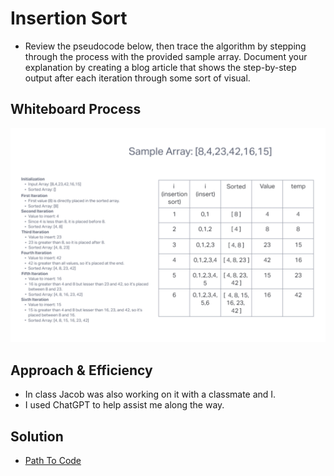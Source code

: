 # Insertion Sort
- Review the pseudocode below, then trace the algorithm by stepping through the process with the provided sample array. Document your explanation by creating a blog article that shows the step-by-step output after each iteration through some sort of visual.

## Whiteboard Process
<!-- Embedded whiteboard image -->
![Whiteboard 25](./code%20challenge%2026.png)

## Approach & Efficiency
- In class Jacob was also working on it with a classmate and I. 
- I used ChatGPT to help assist me along the way. 

## Solution
- [Path To Code](./index.js)
